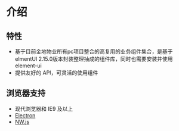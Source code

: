 
# 介绍
## 特性
- 基于目前金地物业所有pc项目整合的高复用的业务组件集合，是基于elmentUI 2.15.0版本封装整理抽成的组件库，同时也需要安装并使用element-ui
- 提供友好的 API，可灵活的使用组件
## 浏览器支持
- 现代浏览器和 IE9 及以上
- [Electron](http://electron.atom.io/)
- [NW.js](http://nwjs.io)
